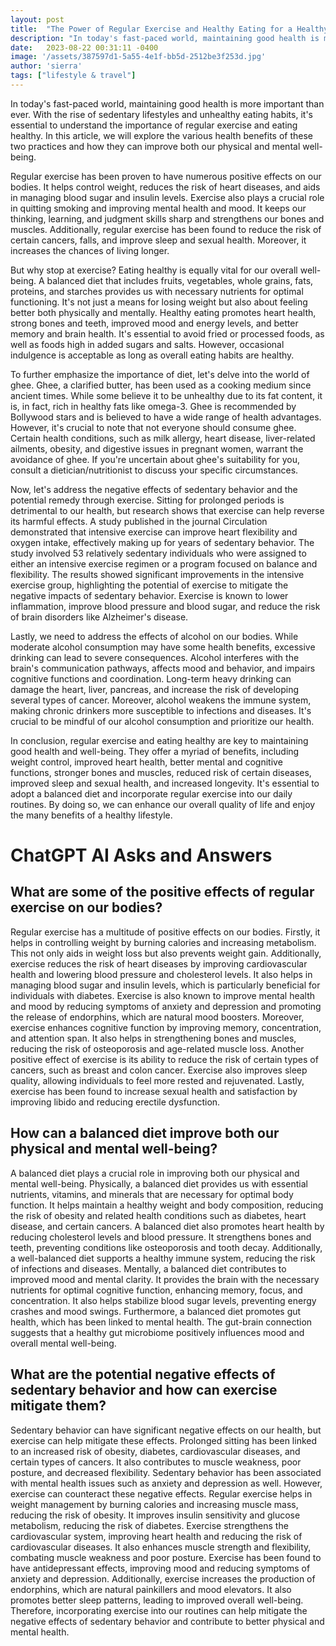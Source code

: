 ```yaml
---
layout: post
title:  "The Power of Regular Exercise and Healthy Eating for a Healthy Lifestyle"
description: "In today's fast-paced world, maintaining good health is more important than ever. With the rise of sedentary lifestyles and unhealthy eating habits, it's essential to understand the importance of regular exercise and eating healthy. Discover how these two practices can improve your physical and mental well-being and learn practical tips for incorporating them into your daily routine."
date:   2023-08-22 00:31:11 -0400
image: '/assets/387597d1-5a55-4e1f-bb5d-2512be3f253d.jpg'
author: 'sierra'
tags: ["lifestyle & travel"]
---
```


In today's fast-paced world, maintaining good health is more important than ever. With the rise of sedentary lifestyles and unhealthy eating habits, it's essential to understand the importance of regular exercise and eating healthy. In this article, we will explore the various health benefits of these two practices and how they can improve both our physical and mental well-being.

Regular exercise has been proven to have numerous positive effects on our bodies. It helps control weight, reduces the risk of heart diseases, and aids in managing blood sugar and insulin levels. Exercise also plays a crucial role in quitting smoking and improving mental health and mood. It keeps our thinking, learning, and judgment skills sharp and strengthens our bones and muscles. Additionally, regular exercise has been found to reduce the risk of certain cancers, falls, and improve sleep and sexual health. Moreover, it increases the chances of living longer.

But why stop at exercise? Eating healthy is equally vital for our overall well-being. A balanced diet that includes fruits, vegetables, whole grains, fats, proteins, and starches provides us with necessary nutrients for optimal functioning. It's not just a means for losing weight but also about feeling better both physically and mentally. Healthy eating promotes heart health, strong bones and teeth, improved mood and energy levels, and better memory and brain health. It's essential to avoid fried or processed foods, as well as foods high in added sugars and salts. However, occasional indulgence is acceptable as long as overall eating habits are healthy.

To further emphasize the importance of diet, let's delve into the world of ghee. Ghee, a clarified butter, has been used as a cooking medium since ancient times. While some believe it to be unhealthy due to its fat content, it is, in fact, rich in healthy fats like omega-3. Ghee is recommended by Bollywood stars and is believed to have a wide range of health advantages. However, it's crucial to note that not everyone should consume ghee. Certain health conditions, such as milk allergy, heart disease, liver-related ailments, obesity, and digestive issues in pregnant women, warrant the avoidance of ghee. If you're uncertain about ghee's suitability for you, consult a dietician/nutritionist to discuss your specific circumstances.

Now, let's address the negative effects of sedentary behavior and the potential remedy through exercise. Sitting for prolonged periods is detrimental to our health, but research shows that exercise can help reverse its harmful effects. A study published in the journal Circulation demonstrated that intensive exercise can improve heart flexibility and oxygen intake, effectively making up for years of sedentary behavior. The study involved 53 relatively sedentary individuals who were assigned to either an intensive exercise regimen or a program focused on balance and flexibility. The results showed significant improvements in the intensive exercise group, highlighting the potential of exercise to mitigate the negative impacts of sedentary behavior. Exercise is known to lower inflammation, improve blood pressure and blood sugar, and reduce the risk of brain disorders like Alzheimer's disease.

Lastly, we need to address the effects of alcohol on our bodies. While moderate alcohol consumption may have some health benefits, excessive drinking can lead to severe consequences. Alcohol interferes with the brain's communication pathways, affects mood and behavior, and impairs cognitive functions and coordination. Long-term heavy drinking can damage the heart, liver, pancreas, and increase the risk of developing several types of cancer. Moreover, alcohol weakens the immune system, making chronic drinkers more susceptible to infections and diseases. It's crucial to be mindful of our alcohol consumption and prioritize our health.

In conclusion, regular exercise and eating healthy are key to maintaining good health and well-being. They offer a myriad of benefits, including weight control, improved heart health, better mental and cognitive functions, stronger bones and muscles, reduced risk of certain diseases, improved sleep and sexual health, and increased longevity. It's essential to adopt a balanced diet and incorporate regular exercise into our daily routines. By doing so, we can enhance our overall quality of life and enjoy the many benefits of a healthy lifestyle.


# ChatGPT AI Asks and Answers
## What are some of the positive effects of regular exercise on our bodies?
Regular exercise has a multitude of positive effects on our bodies. Firstly, it helps in controlling weight by burning calories and increasing metabolism. This not only aids in weight loss but also prevents weight gain. Additionally, exercise reduces the risk of heart diseases by improving cardiovascular health and lowering blood pressure and cholesterol levels. It also helps in managing blood sugar and insulin levels, which is particularly beneficial for individuals with diabetes. Exercise is also known to improve mental health and mood by reducing symptoms of anxiety and depression and promoting the release of endorphins, which are natural mood boosters. Moreover, exercise enhances cognitive function by improving memory, concentration, and attention span. It also helps in strengthening bones and muscles, reducing the risk of osteoporosis and age-related muscle loss. Another positive effect of exercise is its ability to reduce the risk of certain types of cancers, such as breast and colon cancer. Exercise also improves sleep quality, allowing individuals to feel more rested and rejuvenated. Lastly, exercise has been found to increase sexual health and satisfaction by improving libido and reducing erectile dysfunction.

## How can a balanced diet improve both our physical and mental well-being?
A balanced diet plays a crucial role in improving both our physical and mental well-being. Physically, a balanced diet provides us with essential nutrients, vitamins, and minerals that are necessary for optimal body function. It helps maintain a healthy weight and body composition, reducing the risk of obesity and related health conditions such as diabetes, heart disease, and certain cancers. A balanced diet also promotes heart health by reducing cholesterol levels and blood pressure. It strengthens bones and teeth, preventing conditions like osteoporosis and tooth decay. Additionally, a well-balanced diet supports a healthy immune system, reducing the risk of infections and diseases. Mentally, a balanced diet contributes to improved mood and mental clarity. It provides the brain with the necessary nutrients for optimal cognitive function, enhancing memory, focus, and concentration. It also helps stabilize blood sugar levels, preventing energy crashes and mood swings. Furthermore, a balanced diet promotes gut health, which has been linked to mental health. The gut-brain connection suggests that a healthy gut microbiome positively influences mood and overall mental well-being.

## What are the potential negative effects of sedentary behavior and how can exercise mitigate them?
Sedentary behavior can have significant negative effects on our health, but exercise can help mitigate these effects. Prolonged sitting has been linked to an increased risk of obesity, diabetes, cardiovascular diseases, and certain types of cancers. It also contributes to muscle weakness, poor posture, and decreased flexibility. Sedentary behavior has been associated with mental health issues such as anxiety and depression as well. However, exercise can counteract these negative effects. Regular exercise helps in weight management by burning calories and increasing muscle mass, reducing the risk of obesity. It improves insulin sensitivity and glucose metabolism, reducing the risk of diabetes. Exercise strengthens the cardiovascular system, improving heart health and reducing the risk of cardiovascular diseases. It also enhances muscle strength and flexibility, combating muscle weakness and poor posture. Exercise has been found to have antidepressant effects, improving mood and reducing symptoms of anxiety and depression. Additionally, exercise increases the production of endorphins, which are natural painkillers and mood elevators. It also promotes better sleep patterns, leading to improved overall well-being. Therefore, incorporating exercise into our routines can help mitigate the negative effects of sedentary behavior and contribute to better physical and mental health.

